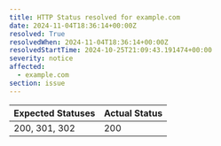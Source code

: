 ```yaml
---
title: HTTP Status resolved for example.com
date: 2024-11-04T18:36:14+00:00Z
resolved: True
resolvedWhen: 2024-11-04T18:36:14+00:00Z
resolvedStartTime: 2024-10-25T21:09:43.191474+00:00
severity: notice
affected:
  - example.com
section: issue
---
```


| Expected Statuses | Actual Status  |
|-------------------|----------------|
| 200, 301, 302 | 200 |

